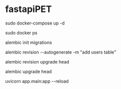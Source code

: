 # fastapiPET

sudo docker-compose up -d

sudo docker ps

alembic init migrations

alembic revision --autogenerate -m "add users table"

alembic revision upgrade head

alembic upgrade head

uvicorn app.main:app --reload
